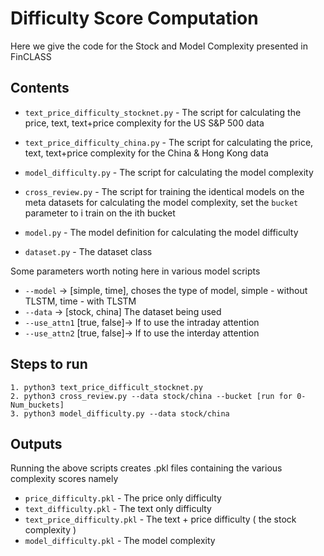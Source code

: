 # Difficulty Score Computation
Here we give the code for the Stock and Model Complexity presented in FinCLASS

## Contents

- `text_price_difficulty_stocknet.py` - The script for calculating the price, text, text+price complexity for the US S&P 500 data
- `text_price_difficulty_china.py` -  The script for calculating the price, text, text+price complexity for the China & Hong Kong data
- `model_difficulty.py` - The script for calculating the model complexity
- `cross_review.py` - The script for training the identical models on the meta datasets for calculating the model complexity, set the `bucket` parameter to i train on the ith bucket

- `model.py` - The model definition for calculating the model difficulty
- `dataset.py` - The dataset class

Some parameters worth noting here in various model scripts
  - `--model` -> [simple, time], choses the type of model, simple - without TLSTM, time - with TLSTM
  - `--data` -> [stock, china] The dataset being used
  - `--use_attn1` [true, false]-> If to use the intraday attention
  - `--use_attn2` [true, false]-> If to use the interday attention

## Steps to run
```
1. python3 text_price_difficult_stocknet.py
2. python3 cross_review.py --data stock/china --bucket [run for 0-Num_buckets]
3. python3 model_difficulty.py --data stock/china
```

## Outputs

Running the above scripts creates .pkl files containing the various complexity scores namely

- `price_difficulty.pkl` - The price only difficulty
- `text_difficulty.pkl` - The text only difficulty
- `text_price_difficulty.pkl` - The text + price difficulty ( the stock complexity )
- `model_difficulty.pkl` - The model complexity
